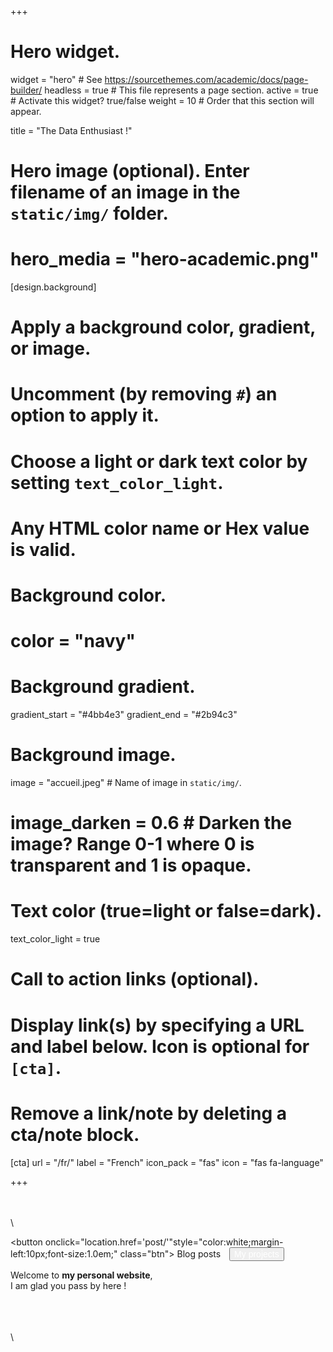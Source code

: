 +++
# Hero widget.
widget = "hero"  # See https://sourcethemes.com/academic/docs/page-builder/
headless = true  # This file represents a page section.
active = true  # Activate this widget? true/false
weight = 10  # Order that this section will appear.

title = "The Data Enthusiast !"

# Hero image (optional). Enter filename of an image in the `static/img/` folder.
# hero_media = "hero-academic.png"

[design.background]
  # Apply a background color, gradient, or image.
  #   Uncomment (by removing `#`) an option to apply it.
  #   Choose a light or dark text color by setting `text_color_light`.
  #   Any HTML color name or Hex value is valid.

  # Background color.
  # color = "navy"
  
  # Background gradient.
  gradient_start = "#4bb4e3"
  gradient_end = "#2b94c3"
  
  # Background image.
   image = "accueil.jpeg"  # Name of image in `static/img/`.
  # image_darken = 0.6  # Darken the image? Range 0-1 where 0 is transparent and 1 is opaque.

  # Text color (true=light or false=dark).
  text_color_light = true

# Call to action links (optional).
#   Display link(s) by specifying a URL and label below. Icon is optional for `[cta]`.
#   Remove a link/note by deleting a cta/note block.

[cta]
     url = "/fr/"
     label = "French"
     icon_pack = "fas"
     icon = "fas fa-language"


+++


\
\
\
<!-- Add icon library -->
<link rel="stylesheet" href="https://cdnjs.cloudflare.com/ajax/libs/font-awesome/4.7.0/css/font-awesome.min.css">

<!-- Add font awesome icons to buttons  -->

<button onclick="location.href='post/'"style="color:white;margin-left:10px;font-size:1.0em;" class="btn"><i class="fas fa-book-reader"></i> Blog posts </a></button>
<button onclick="location.href='project/'" style="color:white;margin-left:10px;font-size:1.0em;" class="btn"><i class="fa fa-folder"></i> My projects</button>

Welcome to **my personal website**, <br/> 
I am glad you pass by here !   


\
\
\
\
	  
	    
		
		
  
  
  
  
  
    
	
	
	